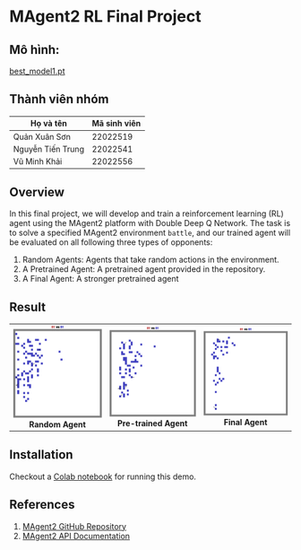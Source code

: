 # MAgent2 RL Final Project

## Mô hình:
[best_model1.pt](/best_model1.pt)

## Thành viên nhóm
| Họ và tên       | Mã sinh viên |
| ----------------- | -------------- | 
| Quản Xuân Sơn | 22022519     | 
| Nguyễn Tiến Trung | 22022541     | 
| Vũ Minh Khải | 22022556     | 

## Overview
In this final project, we will develop and train a reinforcement learning (RL) agent using the MAgent2 platform with Double Deep Q Network. The task is to solve a specified MAgent2 environment `battle`, and our trained agent will be evaluated on all following three types of opponents:

1. Random Agents: Agents that take random actions in the environment.
2. A Pretrained Agent: A pretrained agent provided in the repository.
3. A Final Agent: A stronger pretrained agent

## Result

<table align="center">
  <tr>
    <td align="center">
      <img src="video/random.gif" width="250" alt="random agent" /><br />
      <b>Random Agent</b>
    </td>
    <td align="center">
      <img src="video/pretrain.gif" width="250" alt="pretrain agent" /><br />
      <b>Pre-trained Agent</b>
    </td>
    <td align="center">
      <img src="video/fianl.gif" width="250" alt="final agent" /><br />
      <b>Final Agent</b>
    </td>
  </tr>
</table>

## Installation
Checkout a [Colab notebook](https://colab.research.google.com/drive/1_54RWVrKyaG23rwqDmEIquRcbGqaY3uJ?usp=sharing) for running this demo.

## References

1. [MAgent2 GitHub Repository](https://github.com/Farama-Foundation/MAgent2)
2. [MAgent2 API Documentation](https://magent2.farama.org/introduction/basic_usage/)
